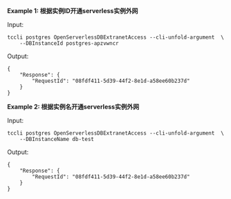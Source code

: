 **Example 1: 根据实例ID开通serverless实例外网**



Input: 

```
tccli postgres OpenServerlessDBExtranetAccess --cli-unfold-argument  \
    --DBInstanceId postgres-apzvwncr
```

Output: 
```
{
    "Response": {
        "RequestId": "08fdf411-5d39-44f2-8e1d-a58ee60b237d"
    }
}
```

**Example 2: 根据实例名开通serverless实例外网**



Input: 

```
tccli postgres OpenServerlessDBExtranetAccess --cli-unfold-argument  \
    --DBInstanceName db-test
```

Output: 
```
{
    "Response": {
        "RequestId": "08fdf411-5d39-44f2-8e1d-a58ee60b237d"
    }
}
```

